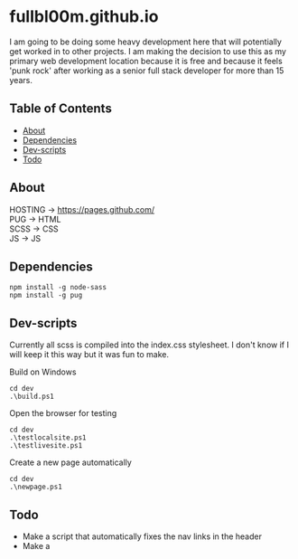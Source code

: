 # fullbl00m.github.io

I am going to be doing some heavy development here that will potentially get worked in to other projects. I am making the decision to use this as my primary web development location because it is free and because it feels 'punk rock' after working as a senior full stack developer for more than 15 years.

## Table of Contents

- [About](#about)
- [Dependencies](#dependencies)
- [Dev-scripts](#dev-scripts)
- [Todo](#todo)

## About

HOSTING -> https://pages.github.com/<br>
PUG -> HTML<br>
SCSS -> CSS<br>
JS -> JS<br>

## Dependencies

```
npm install -g node-sass
npm install -g pug
```

## Dev-scripts
Currently all scss is compiled into the index.css stylesheet. I don't know if I will keep it this way but it was fun to make.

Build on Windows
```
cd dev
.\build.ps1
```
Open the browser for testing
```
cd dev
.\testlocalsite.ps1
.\testlivesite.ps1
```
Create a new page automatically
```
cd dev
.\newpage.ps1
```

## Todo
- Make a script that automatically fixes the nav links in the header
- Make a 

